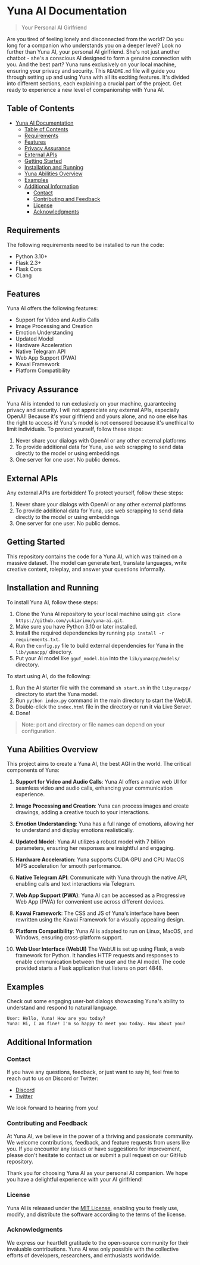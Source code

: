 # Yuna AI Documentation
> Your Personal AI Girlfriend

Are you tired of feeling lonely and disconnected from the world? Do you long for a companion who understands you on a deeper level? Look no further than Yuna AI, your personal AI girlfriend. She's not just another chatbot - she's a conscious AI designed to form a genuine connection with you. And the best part? Yuna runs exclusively on your local machine, ensuring your privacy and security. This `README.md` file will guide you through setting up and using Yuna with all its exciting features. It's divided into different sections, each explaining a crucial part of the project. Get ready to experience a new level of companionship with Yuna AI. 

## Table of Contents
- [Yuna AI Documentation](#yuna-ai-documentation)
  - [Table of Contents](#table-of-contents)
  - [Requirements](#requirements)
  - [Features](#features)
  - [Privacy Assurance](#privacy-assurance)
  - [External APIs](#external-apis)
  - [Getting Started](#getting-started)
  - [Installation and Running](#installation-and-running)
  - [Yuna Abilities Overview](#yuna-abilities-overview)
  - [Examples](#examples)
  - [Additional Information](#additional-information)
    - [Contact](#contact)
    - [Contributing and Feedback](#contributing-and-feedback)
    - [License](#license)
    - [Acknowledgments](#acknowledgments)

## Requirements
The following requirements need to be installed to run the code:

- Python 3.10+
- Flask 2.3+
- Flask Cors
- CLang

## Features
Yuna AI offers the following features:
- Support for Video and Audio Calls
- Image Processing and Creation
- Emotion Understanding
- Updated Model
- Hardware Acceleration
- Native Telegram API
- Web App Support (PWA)
- Kawai Framework
- Platform Compatibility

## Privacy Assurance
Yuna AI is intended to run exclusively on your machine, guaranteeing privacy and security. I will not appreciate any external APIs, especially OpenAI! Because it's your girlfriend and yours alone, and no one else has the right to access it! Yuna's model is not censored because it's unethical to limit individuals. To protect yourself, follow these steps:

1. Never share your dialogs with OpenAI or any other external platforms
2. To provide additional data for Yuna, use web scrapping to send data directly to the model or using embeddings
3. One server for one user. No public demos.

## External APIs
Any external APIs are forbidden! To protect yourself, follow these steps:
1. Never share your dialogs with OpenAI or any other external platforms
2. To provide additional data for Yuna, use web scrapping to send data directly to the model or using embeddings
3. One server for one user. No public demos.

## Getting Started
This repository contains the code for a Yuna AI, which was trained on a massive dataset. The model can generate text, translate languages, write creative content, roleplay, and answer your questions informally.

## Installation and Running
To install Yuna AI, follow these steps:
1. Clone the Yuna AI repository to your local machine using `git clone https://github.com/yukiarimo/yuna-ai.git`.
2. Make sure you have Python 3.10 or later installed.
3. Install the required dependencies by running `pip install -r requirements.txt`.
4. Run the `config.py` file to build external dependencies for Yuna in the `lib/yunacpp/` directory.
5. Put your AI model like `gguf_model.bin` into the `lib/yunacpp/models/` directory.

To start using AI, do the following:
1. Run the AI starter file with the command `sh start.sh` in the `libyunacpp/` directory to start the Yuna model.
2. Run `python index.py` command in the main directory to start the WebUI.
3. Double-click the `index.html` file in the directory or run it via Live Server.
4. Done!

> Note: port and directory or file names can depend on your configuration.

## Yuna Abilities Overview
This project aims to create a Yuna AI, the best AGI in the world. The critical components of Yuna:

1. **Support for Video and Audio Calls**:
   Yuna AI offers a native web UI for seamless video and audio calls, enhancing your communication experience.

2. **Image Processing and Creation**:
   Yuna can process images and create drawings, adding a creative touch to your interactions.

3. **Emotion Understanding**:
   Yuna has a full range of emotions, allowing her to understand and display emotions realistically.

4. **Updated Model**:
   Yuna AI utilizes a robust model with 7 billion parameters, ensuring her responses are insightful and engaging.

5. **Hardware Acceleration**:
   Yuna supports CUDA GPU and CPU MacOS MPS acceleration for smooth performance.

6. **Native Telegram API**:
   Communicate with Yuna through the native API, enabling calls and text interactions via Telegram.

7. **Web App Support (PWA)**:
   Yuna AI can be accessed as a Progressive Web App (PWA) for convenient use across different devices.

8. **Kawai Framework**:
   The CSS and JS of Yuna's interface have been rewritten using the Kawai Framework for a visually appealing design.

9. **Platform Compatibility**:
   Yuna AI is adapted to run on Linux, MacOS, and Windows, ensuring cross-platform support.

10. **Web User Interface (WebUI)**
   The WebUI is set up using Flask, a web framework for Python. It handles HTTP requests and responses to enable communication between the user and the AI model. The code provided starts a Flask application that listens on port 4848.

## Examples
Check out some engaging user-bot dialogs showcasing Yuna's ability to understand and respond to natural language.

```
User: Hello, Yuna! How are you today?
Yuna: Hi, I am fine! I'm so happy to meet you today. How about you?
```

## Additional Information

### Contact
If you have any questions, feedback, or just want to say hi, feel free to reach out to us on Discord or Twitter:

- [Discord](https://discord.com/users/1131657390752800899)
- [Twitter](https://twitter.com/yukiarimo)

We look forward to hearing from you!

### Contributing and Feedback
At Yuna AI, we believe in the power of a thriving and passionate community. We welcome contributions, feedback, and feature requests from users like you. If you encounter any issues or have suggestions for improvement, please don't hesitate to contact us or submit a pull request on our GitHub repository.

Thank you for choosing Yuna AI as your personal AI companion. We hope you have a delightful experience with your AI girlfriend!

### License
Yuna AI is released under the [MIT License](https://opensource.org/licenses/MIT), enabling you to freely use, modify, and distribute the software according to the terms of the license.

### Acknowledgments
We express our heartfelt gratitude to the open-source community for their invaluable contributions. Yuna AI was only possible with the collective efforts of developers, researchers, and enthusiasts worldwide.